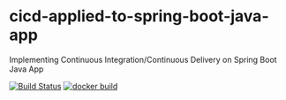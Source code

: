 # cicd-applied-to-spring-boot-java-app
Implementing Continuous Integration/Continuous Delivery on Spring Boot Java App

[![Build Status](https://travis-ci.com/Arpit07/cicd-applied-to-spring-boot-java-app.svg)](https://travis-ci.com/Arpit07/cicd-applied-to-spring-boot-java-app)
[![docker build](https://img.shields.io/docker/cloud/build/arpit07/cicd-applied-to-spring-boot-java-app)](https://cloud.docker.com/u/arpit07/repository/docker/arpit07/cicd-applied-to-spring-boot-java-app)

